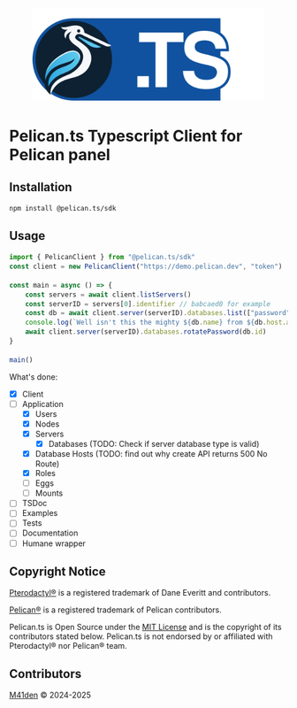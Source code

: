 <h1 align="center">
    <img src=".github/logo.png" width="420" />
</h1>

# Pelican.ts Typescript Client for Pelican panel

## Installation
```shell
npm install @pelican.ts/sdk
```

## Usage
```ts
import { PelicanClient } from "@pelican.ts/sdk"
const client = new PelicanClient("https://demo.pelican.dev", "token")

const main = async () => {
    const servers = await client.listServers()
    const serverID = servers[0].identifier // babcaed0 for example
    const db = await client.server(serverID).databases.list(["password"])[0] // including password
    console.log(`Well isn't this the mighty ${db.name} from ${db.host.address}!`)
    await client.server(serverID).databases.rotatePassword(db.id)
}

main()
```

What's done:
- [X] Client
- [ ] Application
  - [X] Users
  - [X] Nodes
  - [X] Servers
    - [X] Databases (TODO: Check if server database type is valid)
  - [X] Database Hosts (TODO: find out why create API returns 500 No Route)
  - [X] Roles
  - [ ] Eggs
  - [ ] Mounts
- [ ] TSDoc
- [ ] Examples
- [ ] Tests
- [ ] Documentation
- [ ] Humane wrapper

## Copyright Notice
[Pterodactyl®](https://github.com/pterodactyl) is a registered trademark of Dane Everitt and contributors.

[Pelican®](https://github.com/pelican-dev) is a registered trademark of Pelican contributors.

Pelican.ts is Open Source under the [MIT License](LICENSE) and is the copyright
of its contributors stated below. Pelican.ts is not endorsed by or affiliated with Pterodactyl® nor Pelican® team.


## Contributors
[M41den](https://github.com/m41denx) © 2024-2025